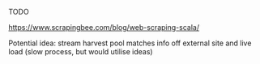 TODO

https://www.scrapingbee.com/blog/web-scraping-scala/

Potential idea: stream harvest pool matches info off external site and live load (slow process, but would utilise ideas)
